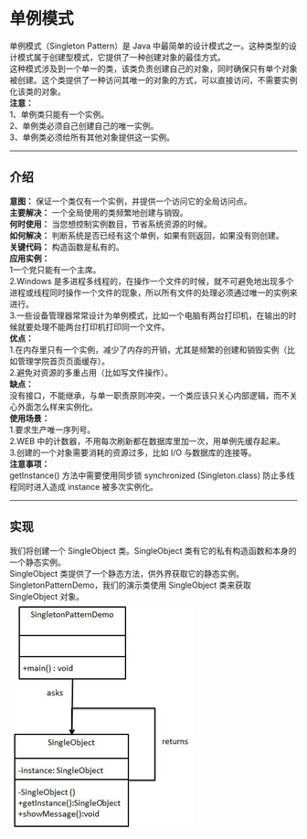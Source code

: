 # 单例模式
单例模式（Singleton Pattern）是 Java 中最简单的设计模式之一。这种类型的设计模式属于创建型模式，它提供了一种创建对象的最佳方式。  
这种模式涉及到一个单一的类，该类负责创建自己的对象，同时确保只有单个对象被创建。这个类提供了一种访问其唯一的对象的方式，可以直接访问，不需要实例化该类的对象。  
**注意：**  
1、单例类只能有一个实例。  
2、单例类必须自己创建自己的唯一实例。  
3、单例类必须给所有其他对象提供这一实例。  
***
## 介绍
**意图：** 保证一个类仅有一个实例，并提供一个访问它的全局访问点。     
**主要解决：** 一个全局使用的类频繁地创建与销毁。  
**何时使用：** 当您想控制实例数目，节省系统资源的时候。   
**如何解决：** 判断系统是否已经有这个单例，如果有则返回，如果没有则创建。   
**关键代码：** 构造函数是私有的。  
**应用实例：**    
1一个党只能有一个主席。     
2.Windows 是多进程多线程的，在操作一个文件的时候，就不可避免地出现多个进程或线程同时操作一个文件的现象，所以所有文件的处理必须通过唯一的实例来进行。       
3.一些设备管理器常常设计为单例模式，比如一个电脑有两台打印机，在输出的时候就要处理不能两台打印机打印同一个文件。       
**优点：**    
1.在内存里只有一个实例，减少了内存的开销，尤其是频繁的创建和销毁实例（比如管理学院首页页面缓存）。   
2.避免对资源的多重占用（比如写文件操作）。     
**缺点：**     
 没有接口，不能继承，与单一职责原则冲突，一个类应该只关心内部逻辑，而不关心外面怎么样来实例化。   
**使用场景：**    
1.要求生产唯一序列号。   
2.WEB 中的计数器，不用每次刷新都在数据库里加一次，用单例先缓存起来。    
3.创建的一个对象需要消耗的资源过多，比如 I/O 与数据库的连接等。   
**注意事项：**  
getInstance() 方法中需要使用同步锁 synchronized (Singleton.class) 防止多线程同时进入造成 instance 被多次实例化。
***
## 实现
我们将创建一个 SingleObject 类。SingleObject 类有它的私有构造函数和本身的一个静态实例。   
SingleObject 类提供了一个静态方法，供外界获取它的静态实例。SingletonPatternDemo，我们的演示类使用 SingleObject 类来获取 SingleObject 对象。    
![单例模式的 UML 图](https://github.com/d470969047h/learn/blob/master/learn-design-pattern/src/main/java/com/daihui/singleton/resources/singleton_pattern_uml_diagram.jpg)   
 
 

